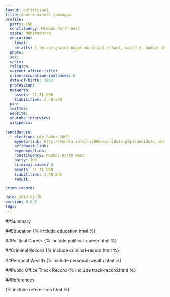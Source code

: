 ```yaml
---
layout: politician2
title: dhotre maruti yamnappa
profile: 
  party: IND
  constituency: Mumbai North West
  state: Maharashtra
  education: 
    level: 
    details: literate govind nagar municipal school, malad e, mumbai 400 097.
  photo: 
  sex: 
  caste: 
  religion: 
  current-office-title: 
  crime-accusation-instances: 0
  date-of-birth: 1963
  profession: 
  networth: 
    assets: 21,71,000
    liabilities: 2,49,540
  pan: 
  twitter: 
  website: 
  youtube-interview: 
  wikipedia: 

candidature: 
  - election: Lok Sabha 2009
    myneta-link: http://myneta.info/ls2009/candidate.php?candidate_id=5409
    affidavit-link: 
    expenses-link: 
    constituency: Mumbai North West 
    party: IND
    criminal-cases: 0
    assets: 21,71,000
    liabilities: 2,49,540
    result:  

crime-record: 

date: 2014-01-28
version: 0.0.5
tags: 
---
```

##Summary


##Education
{% include education.html %}


##Political Career
{% include political-career.html %}


##Criminal Record
{% include criminal-record.html %}


##Personal Wealth
{% include personal-wealth.html %}


##Public Office Track Record
{% include track-record.html %}


##References


{% include references.html %}